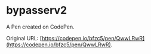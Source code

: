 # bypasserv2

A Pen created on CodePen.

Original URL: [https://codepen.io/bfzc5/pen/QwwLRwR](https://codepen.io/bfzc5/pen/QwwLRwR).

